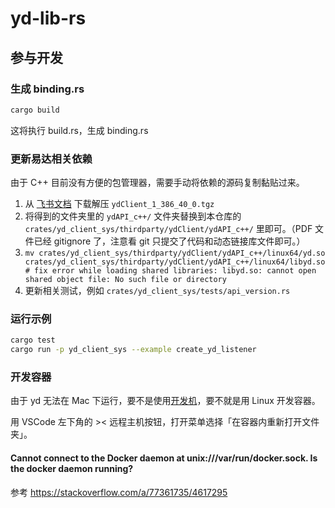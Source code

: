 # yd-lib-rs

## 参与开发

### 生成 binding.rs

```sh
cargo build
```

这将执行 build.rs，生成 binding.rs

### 更新易达相关依赖

由于 C++ 目前没有方便的包管理器，需要手动将依赖的源码复制黏贴过来。

1. 从 [飞书文档](https://questerai.feishu.cn/wiki/RK4Ow7yXri0smPkXg4vcjK9cnwf) 下载解压 `ydClient_1_386_40_0.tgz`
1. 将得到的文件夹里的 `ydAPI_c++/` 文件夹替换到本仓库的 `crates/yd_client_sys/thirdparty/ydClient/ydAPI_c++/` 里即可。（PDF 文件已经 gitignore 了，注意看 git 只提交了代码和动态链接库文件即可。）
1. `mv crates/yd_client_sys/thirdparty/ydClient/ydAPI_c++/linux64/yd.so crates/yd_client_sys/thirdparty/ydClient/ydAPI_c++/linux64/libyd.so # fix error while loading shared libraries: libyd.so: cannot open shared object file: No such file or directory`
1. 更新相关测试，例如 `crates/yd_client_sys/tests/api_version.rs`

### 运行示例

```sh
cargo test
cargo run -p yd_client_sys --example create_yd_listener
```

### 开发容器

由于 yd 无法在 Mac 下运行，要不是使用[开发机](https://questerai.feishu.cn/wiki/V9KTwpefBi5oVwkPNrfc1i4jnUb)，要不就是用 Linux 开发容器。

用 VSCode 左下角的 >< 远程主机按钮，打开菜单选择「在容器内重新打开文件夹」。

#### Cannot connect to the Docker daemon at unix:///var/run/docker.sock. Is the docker daemon running?

参考 https://stackoverflow.com/a/77361735/4617295
